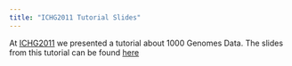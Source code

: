 ```yaml
---
title: "ICHG2011 Tutorial Slides"
---
```

                    
At [ICHG2011](http://www.ichg2011.org/) we presented a tutorial about 1000 Genomes Data. The slides from this tutorial can be found [here](/ichg2011-tutorial)
